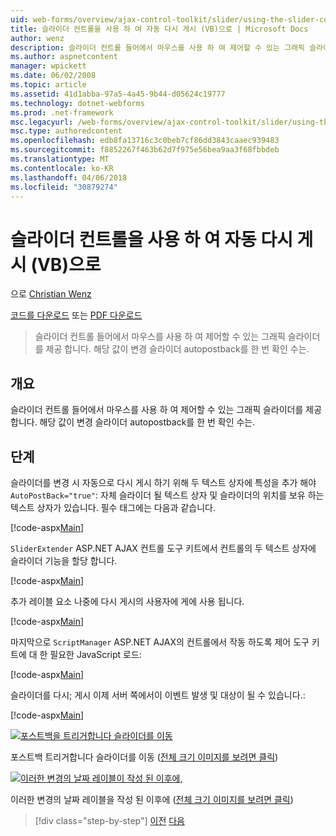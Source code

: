 ```yaml
---
uid: web-forms/overview/ajax-control-toolkit/slider/using-the-slider-control-with-auto-postback-vb
title: 슬라이더 컨트롤을 사용 하 여 자동 다시 게시 (VB)으로 | Microsoft Docs
author: wenz
description: 슬라이더 컨트롤 들어에서 마우스를 사용 하 여 제어할 수 있는 그래픽 슬라이더를 제공 합니다. 슬라이더 autopost 확인 수는 중...
ms.author: aspnetcontent
manager: wpickett
ms.date: 06/02/2008
ms.topic: article
ms.assetid: 41d1abba-97a5-4a45-9b44-d05624c19777
ms.technology: dotnet-webforms
ms.prod: .net-framework
msc.legacyurl: /web-forms/overview/ajax-control-toolkit/slider/using-the-slider-control-with-auto-postback-vb
msc.type: authoredcontent
ms.openlocfilehash: edb8fa13716c3c0beb7cf86dd3843caaec939483
ms.sourcegitcommit: f8852267f463b62d7f975e56bea9aa3f68fbbdeb
ms.translationtype: MT
ms.contentlocale: ko-KR
ms.lasthandoff: 04/06/2018
ms.locfileid: "30879274"
---
```

<a name="using-the-slider-control-with-auto-postback-vb"></a>슬라이더 컨트롤을 사용 하 여 자동 다시 게시 (VB)으로
====================
으로 [Christian Wenz](https://github.com/wenz)

[코드를 다운로드](http://download.microsoft.com/download/9/3/f/93f8daea-bebd-4821-833b-95205389c7d0/Slider1.vb.zip) 또는 [PDF 다운로드](http://download.microsoft.com/download/b/6/a/b6ae89ee-df69-4c87-9bfb-ad1eb2b23373/slider1VB.pdf)

> 슬라이더 컨트롤 들어에서 마우스를 사용 하 여 제어할 수 있는 그래픽 슬라이더를 제공 합니다. 해당 값이 변경 슬라이더 autopostback를 한 번 확인 수는.


## <a name="overview"></a>개요

슬라이더 컨트롤 들어에서 마우스를 사용 하 여 제어할 수 있는 그래픽 슬라이더를 제공 합니다. 해당 값이 변경 슬라이더 autopostback를 한 번 확인 수는.

## <a name="steps"></a>단계

슬라이더를 변경 시 자동으로 다시 게시 하기 위해 두 텍스트 상자에 특성을 추가 해야 `AutoPostBack="true"`: 자체 슬라이더 될 텍스트 상자 및 슬라이더의 위치를 보유 하는 텍스트 상자가 있습니다. 필수 태그에는 다음과 같습니다.

[!code-aspx[Main](using-the-slider-control-with-auto-postback-vb/samples/sample1.aspx)]

`SliderExtender` ASP.NET AJAX 컨트롤 도구 키트에서 컨트롤의 두 텍스트 상자에 슬라이더 기능을 할당 합니다.

[!code-aspx[Main](using-the-slider-control-with-auto-postback-vb/samples/sample2.aspx)]

추가 레이블 요소 나중에 다시 게시의 사용자에 게에 사용 됩니다.

[!code-aspx[Main](using-the-slider-control-with-auto-postback-vb/samples/sample3.aspx)]

마지막으로 `ScriptManager` ASP.NET AJAX의 컨트롤에서 작동 하도록 제어 도구 키트에 대 한 필요한 JavaScript 로드:

[!code-aspx[Main](using-the-slider-control-with-auto-postback-vb/samples/sample4.aspx)]

슬라이더를 다시; 게시 이제 서버 쪽에서이 이벤트 발생 및 대상이 될 수 있습니다.:

[!code-aspx[Main](using-the-slider-control-with-auto-postback-vb/samples/sample5.aspx)]


[![포스트백을 트리거합니다 슬라이더를 이동](using-the-slider-control-with-auto-postback-vb/_static/image2.png)](using-the-slider-control-with-auto-postback-vb/_static/image1.png)

포스트백 트리거합니다 슬라이더를 이동 ([전체 크기 이미지를 보려면 클릭](using-the-slider-control-with-auto-postback-vb/_static/image3.png))


[![이러한 변경의 날짜 레이블이 작성 된 이후에,](using-the-slider-control-with-auto-postback-vb/_static/image5.png)](using-the-slider-control-with-auto-postback-vb/_static/image4.png)

이러한 변경의 날짜 레이블을 작성 된 이후에 ([전체 크기 이미지를 보려면 클릭](using-the-slider-control-with-auto-postback-vb/_static/image6.png))

> [!div class="step-by-step"]
> [이전](databinding-the-slider-control-cs.md)
> [다음](databinding-the-slider-control-vb.md)
